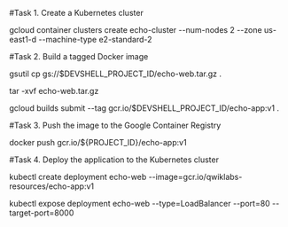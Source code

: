 #Task 1. Create a Kubernetes cluster

gcloud container clusters create echo-cluster --num-nodes 2 --zone us-east1-d --machine-type e2-standard-2


#Task 2. Build a tagged Docker image

gsutil cp gs://$DEVSHELL_PROJECT_ID/echo-web.tar.gz .

tar -xvf echo-web.tar.gz

gcloud builds submit --tag gcr.io/$DEVSHELL_PROJECT_ID/echo-app:v1 .


#Task 3. Push the image to the Google Container Registry

docker push gcr.io/${PROJECT_ID}/echo-app:v1



#Task 4. Deploy the application to the Kubernetes cluster

kubectl create deployment echo-web --image=gcr.io/qwiklabs-resources/echo-app:v1

kubectl expose deployment echo-web --type=LoadBalancer --port=80 --target-port=8000



